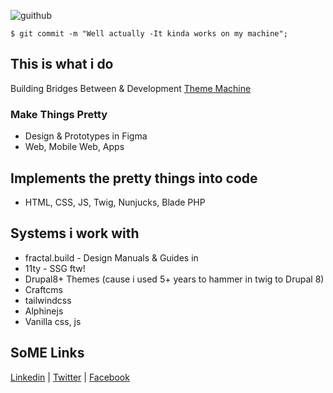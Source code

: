 ![guithub](https://user-images.githubusercontent.com/65756/120645655-f3c7a880-c478-11eb-928b-efbefeb9f383.jpg)

```
$ git commit -m "Well actually -It kinda works on my machine";
```

## This is what i do
Building Bridges Between & Development
[Theme Machine](https://thememachine.io)

### Make Things Pretty 
- Design & Prototypes in Figma
- Web, Mobile Web, Apps

## Implements the pretty things into code
- HTML, CSS, JS, Twig, Nunjucks, Blade PHP 

## Systems i work with
- fractal.build - Design Manuals & Guides in 
- 11ty - SSG ftw!
- Drupal8+ Themes (cause i used 5+ years to hammer in twig to Drupal 8)
- Craftcms
- tailwindcss 
- Alphinejs
- Vanilla css, js

## SoME Links
[Linkedin](https://www.linkedin.com/in/mortendk/) |
[Twitter](https://twitter.com/mortendk) |
[Facebook](https://www.facebook.com/mortendk)


<link rel="webmention" href="https://webmention.io/morten.dk/webmention" />
<link rel="pingback" href="https://webmention.io/morten.dk/xmlrpc" />
